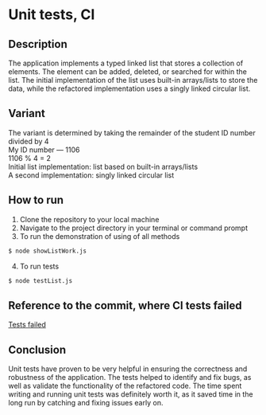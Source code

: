 # Unit tests, CI

## Description

The application implements a typed linked list that stores a collection of elements. The element can be added, deleted, or searched for within the list. The initial implementation of the list uses built-in arrays/lists to store the data, while the refactored implementation uses a singly linked circular list.

## Variant

The variant is determined by taking the remainder of the student ID number divided by 4  
My ID number — 1106  
1106 % 4 = 2  
Initial list implementation: list based on built-in arrays/lists  
A second implementation: singly linked circular list   

## How to run

1. Clone the repository to your local machine
2. Navigate to the project directory in your terminal or command prompt
3. To run the demonstration of using of all methods
```bash
$ node showListWork.js
``` 
4. To run tests
 ```bash
$ node testList.js
``` 

## Reference to the commit, where CI tests failed

[Tests failed](https://github.com/vladimirvikulin/Software-Development-Methodologies-Lab2/commit/37d63f52b8caae0a8644fe89453e0a40a499f783)

## Conclusion

Unit tests have proven to be very helpful in ensuring the correctness and robustness of the application. The tests helped to identify and fix bugs, as well as validate the functionality of the refactored code. The time spent writing and running unit tests was definitely worth it, as it saved time in the long run by catching and fixing issues early on.